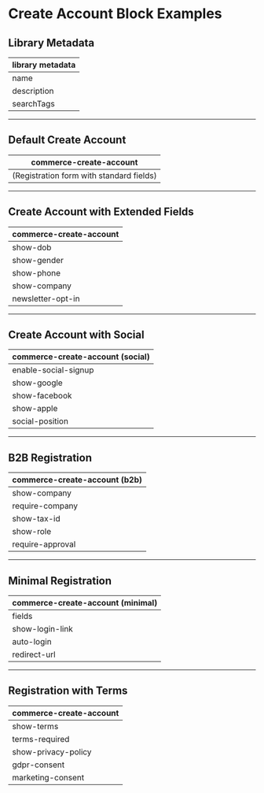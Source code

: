 # Create Account Block Examples

## Library Metadata
| library metadata |
|------------------|
| name | Create Account |
| description | Registration form for new customers |
| searchTags | register, signup, create account, new customer |

---

## Default Create Account
| commerce-create-account |
|-------------------------|
| (Registration form with standard fields) |

---

## Create Account with Extended Fields
| commerce-create-account |
|-------------------------|
| show-dob | true |
| show-gender | true |
| show-phone | true |
| show-company | false |
| newsletter-opt-in | true |

---

## Create Account with Social
| commerce-create-account (social) |
|----------------------------------|
| enable-social-signup | true |
| show-google | true |
| show-facebook | true |
| show-apple | true |
| social-position | top |

---

## B2B Registration
| commerce-create-account (b2b) |
|-------------------------------|
| show-company | true |
| require-company | true |
| show-tax-id | true |
| show-role | true |
| require-approval | true |

---

## Minimal Registration
| commerce-create-account (minimal) |
|-----------------------------------|
| fields | email,password |
| show-login-link | true |
| auto-login | true |
| redirect-url | /account/complete-profile |

---

## Registration with Terms
| commerce-create-account |
|-------------------------|
| show-terms | true |
| terms-required | true |
| show-privacy-policy | true |
| gdpr-consent | true |
| marketing-consent | optional |